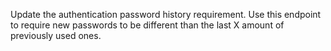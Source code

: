 Update the authentication password history requirement. Use this endpoint to require new passwords to be different than the last X amount of previously used ones.